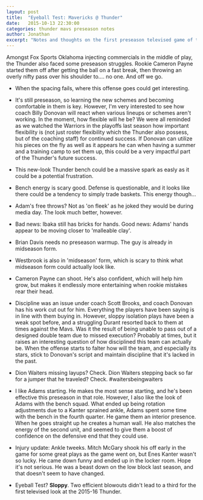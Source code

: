```yaml
---
layout: post
title:  "Eyeball Test: Mavericks @ Thunder"
date:   2015-10-13 22:30:00
categories: thunder mavs preseason notes
author: Jonathan
excerpt: "Notes and thoughts on the first preseason televised game of the preseason..."
---
```


Amongst Fox Sports Oklahoma injecting commercials in the middle of play, the Thunder also faced some preseason struggles. Rookie Cameron Payne started them off after getting the ball on a fast break, then throwing an overly nifty pass over his shoulder to.... no one. And off we go.

- When the spacing fails, where this offense goes could get interesting.

- It's still preseason, so learning the new schemes and becoming comfortable in them is key. However, I'm very interested to see how coach Billy Donovan will react when various lineups or schemes aren't working. In the moment, how flexible will he be? We were all reminded as we watched the Warriors in the playoffs last season how important flexibility is (not just roster flexibility which the Thunder also possess, but of the coaching staff) for continued success. If Donovan can utilize his pieces on the fly as well as it appears he can when having a summer and a training camp to set them up, this could be a very impactful part of the Thunder's future success.

- This new-look Thunder bench could be a massive spark as easly as it could be a potential frustration.

- Bench energy is scary good. Defense is questionable, and it looks like there could be a tendency to simply trade baskets. This energy though...

- Adam's free throws? Not as 'on fleek' as he joked they would be during media day. The look much better, however.

- Bad news: Ibaka still has bricks for hands. Good news: Adams' hands appear to be moving closer to 'malleable clay'.

- Brian Davis needs no preseason warmup. The guy is already in midseason form.

- Westbrook is also in 'midseason' form, which is scary to think what midseason form could actually look like.

- Cameron Payne can shoot. He's also confident, which will help him grow, but makes it endlessly more entertaining when rookie mistakes rear their head.

- Discipline was an issue under coach Scott Brooks, and coach Donovan has his work cut out for him. Everything the players have been saying is in line with them buying in. However, sloppy isolation plays have been a weak spot before, and a struggling Durant resorted back to them at times against the Mavs. Was it the result of being unable to pass out of a designed double team due to missed execution? Probably at times, but it raises an interesting question of how disciplined this team can actually be. When the offense starts to falter how will the team, and especially its stars, stick to Donovan's script and maintain discipline that it's lacked in the past.

- Dion Waiters missing layups? Check. Dion Waiters stepping back so far for a jumper that he traveled? Check. #waitersbeingwaiters

- I like Adams starting. He makes the most sense starting, and he's been effective this preseason in that role. However, I also like the look of Adams with the bench squad. What ended up being rotation adjustments due to a Kanter sprained ankle, Adams spent some time with the bench in the fourth quarter. He game them an interior presence. When he goes straight up he creates a human wall. He also matches the energy of the second unit, and seemed to give them a boost of confidence on the defensive end that they could use.

- Injury update: Ankle tweeks. Mitch McGary shook his off early in the game for some great plays as the game went on, but Enes Kanter wasn't so lucky. He came down funny and ended up in the locker room. Hope it's not serious. He was a beast down on the low block last season, and that doesn't seem to have changed.

- Eyeball Test? **Sloppy**. Two efficient blowouts didn't lead to a third for the first televised look at the 2015-16 Thunder.